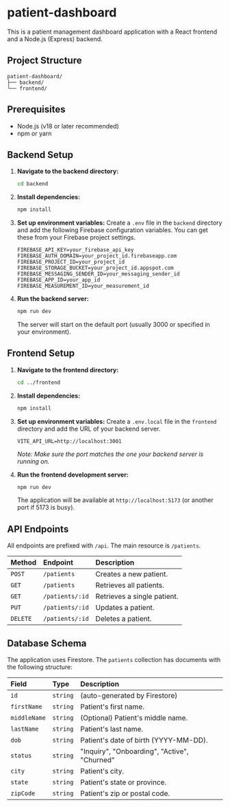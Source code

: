 # patient-dashboard

This is a patient management dashboard application with a React frontend and a Node.js (Express) backend.

## Project Structure

```
patient-dashboard/
├── backend/
└── frontend/
```

## Prerequisites

- Node.js (v18 or later recommended)
- npm or yarn

## Backend Setup

1.  **Navigate to the backend directory:**
    ```bash
    cd backend
    ```

2.  **Install dependencies:**
    ```bash
    npm install
    ```

3.  **Set up environment variables:**
    Create a `.env` file in the `backend` directory and add the following Firebase configuration variables. You can get these from your Firebase project settings.

    ```
    FIREBASE_API_KEY=your_firebase_api_key
    FIREBASE_AUTH_DOMAIN=your_project_id.firebaseapp.com
    FIREBASE_PROJECT_ID=your_project_id
    FIREBASE_STORAGE_BUCKET=your_project_id.appspot.com
    FIREBASE_MESSAGING_SENDER_ID=your_messaging_sender_id
    FIREBASE_APP_ID=your_app_id
    FIREBASE_MEASUREMENT_ID=your_measurement_id
    ```

4.  **Run the backend server:**
    ```bash
    npm run dev
    ```
    The server will start on the default port (usually 3000 or specified in your environment).

## Frontend Setup

1.  **Navigate to the frontend directory:**
    ```bash
    cd ../frontend
    ```

2.  **Install dependencies:**
    ```bash
    npm install
    ```

3.  **Set up environment variables:**
    Create a `.env.local` file in the `frontend` directory and add the URL of your backend server.

    ```
    VITE_API_URL=http://localhost:3001
    ```
    *Note: Make sure the port matches the one your backend server is running on.*

4.  **Run the frontend development server:**
    ```bash
    npm run dev
    ```
    The application will be available at `http://localhost:5173` (or another port if 5173 is busy).

## API Endpoints

All endpoints are prefixed with `/api`. The main resource is `/patients`.

| Method   | Endpoint          | Description                 |
| :------- | :---------------- | :-------------------------- |
| `POST`   | `/patients`       | Creates a new patient.      |
| `GET`    | `/patients`       | Retrieves all patients.     |
| `GET`    | `/patients/:id`   | Retrieves a single patient. |
| `PUT`    | `/patients/:id`   | Updates a patient.          |
| `DELETE` | `/patients/:id`   | Deletes a patient.          |

## Database Schema

The application uses Firestore. The `patients` collection has documents with the following structure:

| Field        | Type     | Description                                |
| :----------- | :------- | :----------------------------------------- |
| `id`         | `string` | (auto-generated by Firestore)              |
| `firstName`  | `string` | Patient's first name.                      |
| `middleName` | `string` | (Optional) Patient's middle name.          |
| `lastName`   | `string` | Patient's last name.                       |
| `dob`        | `string` | Patient's date of birth (YYYY-MM-DD).      |
| `status`     | `string` | "Inquiry", "Onboarding", "Active", "Churned" |
| `city`       | `string` | Patient's city.                            |
| `state`      | `string` | Patient's state or province.               |
| `zipCode`    | `string` | Patient's zip or postal code.              |
